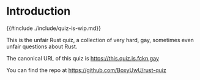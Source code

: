 # Introduction

{{#include ./include/quiz-is-wip.md}}

This is the unfair Rust quiz, a collection of very hard, gay, sometimes even unfair questions about Rust.

The canonical URL of this quiz is <https://this.quiz.is.fckn.gay>

You can find the repo at <https://github.com/BoxyUwU/rust-quiz>
